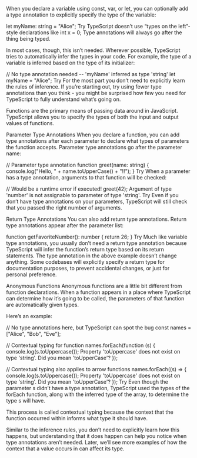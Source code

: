 When you declare a variable using const, var, or let, you can optionally add a type annotation to explicitly specify the type of the variable:

let myName: string = "Alice";
Try
TypeScript doesn’t use “types on the left”-style declarations like int x = 0; Type annotations will always go after the thing being typed.

In most cases, though, this isn’t needed. Wherever possible, TypeScript tries to automatically infer the types in your code. For example, the type of a variable is inferred based on the type of its initializer:

// No type annotation needed -- 'myName' inferred as type 'string'
let myName = "Alice";
Try
For the most part you don’t need to explicitly learn the rules of inference. If you’re starting out, try using fewer type annotations than you think - you might be surprised how few you need for TypeScript to fully understand what’s going on.

Functions are the primary means of passing data around in JavaScript. TypeScript allows you to specify the types of both the input and output values of functions.

Parameter Type Annotations
When you declare a function, you can add type annotations after each parameter to declare what types of parameters the function accepts. Parameter type annotations go after the parameter name:

// Parameter type annotation
function greet(name: string) {
  console.log("Hello, " + name.toUpperCase() + "!!");
}
Try
When a parameter has a type annotation, arguments to that function will be checked:

// Would be a runtime error if executed!
greet(42);
Argument of type 'number' is not assignable to parameter of type 'string'.
Try
Even if you don’t have type annotations on your parameters, TypeScript will still check that you passed the right number of arguments.

Return Type Annotations
You can also add return type annotations. Return type annotations appear after the parameter list:

function getFavoriteNumber(): number {
  return 26;
}
Try
Much like variable type annotations, you usually don’t need a return type annotation because TypeScript will infer the function’s return type based on its return statements. The type annotation in the above example doesn’t change anything. Some codebases will explicitly specify a return type for documentation purposes, to prevent accidental changes, or just for personal preference.

Anonymous Functions
Anonymous functions are a little bit different from function declarations. When a function appears in a place where TypeScript can determine how it’s going to be called, the parameters of that function are automatically given types.

Here’s an example:

// No type annotations here, but TypeScript can spot the bug
const names = ["Alice", "Bob", "Eve"];
 
// Contextual typing for function
names.forEach(function (s) {
  console.log(s.toUppercase());
Property 'toUppercase' does not exist on type 'string'. Did you mean 'toUpperCase'?
});
 
// Contextual typing also applies to arrow functions
names.forEach((s) => {
  console.log(s.toUppercase());
Property 'toUppercase' does not exist on type 'string'. Did you mean 'toUpperCase'?
});
Try
Even though the parameter s didn’t have a type annotation, TypeScript used the types of the forEach function, along with the inferred type of the array, to determine the type s will have.

This process is called contextual typing because the context that the function occurred within informs what type it should have.

Similar to the inference rules, you don’t need to explicitly learn how this happens, but understanding that it does happen can help you notice when type annotations aren’t needed. Later, we’ll see more examples of how the context that a value occurs in can affect its type.